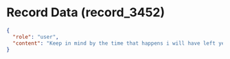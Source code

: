 # Record Data (record_3452)

```json
{
  "role": "user",
  "content": "Keep in mind by the time that happens i will have left years ago.. \n\n\nwho will snake really blame for this? NOt that it is not me.. but who really?\n"
}
```
